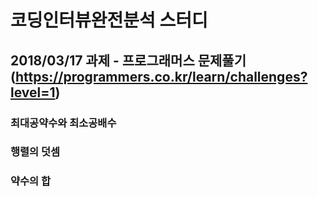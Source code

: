 # 코딩인터뷰완전분석 스터디
## 2018/03/17 과제 - 프로그래머스 문제풀기(https://programmers.co.kr/learn/challenges?level=1)
### 최대공약수와 최소공배수
### 행렬의 덧셈
### 약수의 합